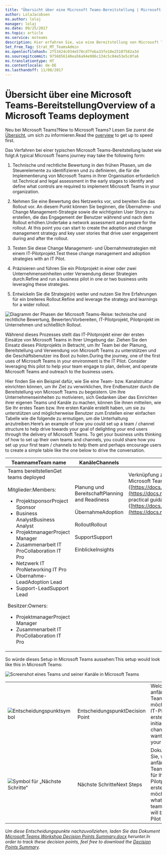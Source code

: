```yaml
---
title: "Übersicht über eine Microsoft Teams-Bereitstellung | Microsoft-Support"
author: LolaJacobsen
ms.author: lolaj
manager: lolaj
ms.date: 09/25/2017
ms.topic: article
ms.service: msteams
description: Hier erfahren Sie, wie eine Bereitstellung von Microsoft Teams eingerichtet wird.
Set_Free_Tag: Strat_MT_TeamsAdmin
ms.openlocfilehash: 2f53424c034e578cd7feba33fe10e25107582a3d
ms.sourcegitcommit: 9756856140ea56a94e986c134c5c04e53e5c0fa6
ms.translationtype: HT
ms.contentlocale: de-DE
ms.lasthandoff: 11/08/2017
---
```

<a name="overview-of-a-microsoft-teams-deployment"></a><span data-ttu-id="ddf95-103">Übersicht über eine Microsoft Teams-Bereitstellung</span><span class="sxs-lookup"><span data-stu-id="ddf95-103">Overview of a Microsoft Teams deployment</span></span>
========================================

<span data-ttu-id="ddf95-104">Neu bei Microsoft Teams?</span><span class="sxs-lookup"><span data-stu-id="ddf95-104">New to Microsoft Teams?</span></span> <span data-ttu-id="ddf95-105">Lesen Sie zuerst die [Übersicht](teams-overview.md), um sich zu informieren.</span><span class="sxs-lookup"><span data-stu-id="ddf95-105">Read the [overview](teams-overview.md) to get up to speed first.</span></span>

<span data-ttu-id="ddf95-106">Das Verfahren bei einer typischen Microsoft Teams-Bereitstellung lautet wie folgt:</span><span class="sxs-lookup"><span data-stu-id="ddf95-106">A typical Microsoft Teams journey may take the following form:</span></span>

1.  <span data-ttu-id="ddf95-107">Technische und rechtliche Bewertung in den frühen Phasen, um die Steuerelemente zu identifizieren und zu definieren, die für die Implementierung von Microsoft Teams in Ihrer Organisation erforderlich ist.</span><span class="sxs-lookup"><span data-stu-id="ddf95-107">Technical and legal assessment in the early stages to identify and define what controls are required to implement Microsoft Teams in your organization.</span></span>

2.  <span data-ttu-id="ddf95-p102">Nehmen Sie eine Bewertung des Netzwerks vor, und bereiten Sie das Rollout vor. An diesem Punkt können Sie beginnen, die Übernahme- und Change Management-Strategie sowie die wichtigsten User Storys zu erstellen, die das Engagement der Benutzer während und nach dem Rollout erhöhen.</span><span class="sxs-lookup"><span data-stu-id="ddf95-p102">Undertake a network assessment and prepare for the rollout. At this point you can start to create the adoption and change management strategy and key user stories that drive user engagement during and after the rollout.</span></span>

3.  <span data-ttu-id="ddf95-110">Testen Sie diese Change Management- und Übernahmestrategien mit einem IT-Pilotprojekt.</span><span class="sxs-lookup"><span data-stu-id="ddf95-110">Test these change management and adoption strategies with an IT Pilot.</span></span>

4.  <span data-ttu-id="ddf95-111">Präzisieren und führen Sie ein Pilotprojekt in einer oder zwei Unternehmenseinheiten unter Verwendung dieser Strategien durch.</span><span class="sxs-lookup"><span data-stu-id="ddf95-111">Refine and run a business pilot in one or two business units leveraging these strategies.</span></span>

5.  <span data-ttu-id="ddf95-112">Entwickeln Sie die Strategie(n) weiter und nutzen Sie Ihre Erfahrungen für ein breiteres Rollout.</span><span class="sxs-lookup"><span data-stu-id="ddf95-112">Refine and leverage the strategy and learnings for a wider rollout.</span></span>

![Diagramm der Phasen der Microsoft Teams-Reise: technische und rechtliche Bewertung, Bewerten/Vorbereiten, IT-Pilotprojekt, Pilotprojekt im Unternehmen und schließlich Rollout.](media/Overview_of_a_Microsoft_Teams_deployment_image1.png)

<span data-ttu-id="ddf95-p103">Während dieses Prozesses stellt das IT-Pilotprojekt einer der ersten Einsätze von Microsoft Teams in Ihrer Umgebung dar. Ziehen Sie den Einsatz dieses Pilotprojekts in Betracht, um Ihr Team bei der Planung, Bereitstellung und Verwendung von Microsoft Teams zu unterstützen und die Geschäftsbenutzer ins Boot zu holen.</span><span class="sxs-lookup"><span data-stu-id="ddf95-p103">During the journey, one of the first uses of Microsoft Teams in your environment is the IT Pilot. Consider leveraging this pilot to help your team engage to plan, deliver, and operate Microsoft Teams and outreach to the business users.</span></span>

<span data-ttu-id="ddf95-p104">Hier finden Sie ein Beispiel dafür, wie Sie eine Team- bzw. Kanalstruktur einrichten können, um ihr Ziel zu verwirklichen, Ihre Endbenutzer durch die Bereitstellung von Microsoft Teams zu begeistern. Um Ihre Unternehmenseinheiten zu motivieren, sich Gedanken über das Einrichten ihrer eigenen Teams und Kanäle zu machen, können Sie ihnen mitteilen, wie Sie Ihr erstes Team bzw. Ihre ersten Kanäle erstellt haben, um sie zu unterstützen und möglicherweise Benutzer zum Erstellen einer einfachen Tabelle wie die folgende zu ermutigen, um die Unterhaltung anzutreiben.</span><span class="sxs-lookup"><span data-stu-id="ddf95-p104">Here’s an example of how you could set up a team / channel structure to help drive towards your goal of delighting your end users through the delivery of Microsoft Teams. To get your business units thinking of how to set up their own teams and channels, you could share how you set up your first team / channels to help them and perhaps encourage users to create a simple table like the one below to drive the conversation.</span></span>


|<span data-ttu-id="ddf95-118">Teamname</span><span class="sxs-lookup"><span data-stu-id="ddf95-118">Team name</span></span> |<span data-ttu-id="ddf95-119">Kanäle</span><span class="sxs-lookup"><span data-stu-id="ddf95-119">Channels</span></span>  |<span data-ttu-id="ddf95-120">Registerkarten</span><span class="sxs-lookup"><span data-stu-id="ddf95-120">Tabs</span></span>  |
|---------|---------|---------|
|<span data-ttu-id="ddf95-121">Teams bereitstellen</span><span class="sxs-lookup"><span data-stu-id="ddf95-121">Get teams deployed</span></span><br></br><span data-ttu-id="ddf95-122">Mitglieder:</span><span class="sxs-lookup"><span data-stu-id="ddf95-122">Members:</span></span><ul><li><span data-ttu-id="ddf95-123">Projektsponsor</span><span class="sxs-lookup"><span data-stu-id="ddf95-123">Project Sponsor</span></span></li><li><span data-ttu-id="ddf95-124">Business Analyst</span><span class="sxs-lookup"><span data-stu-id="ddf95-124">Business Analyst</span></span></li><li><span data-ttu-id="ddf95-125">Projektmanager</span><span class="sxs-lookup"><span data-stu-id="ddf95-125">Project Manager</span></span></li><li><span data-ttu-id="ddf95-126">Zusammenarbeit IT Pro</span><span class="sxs-lookup"><span data-stu-id="ddf95-126">Collaboration IT Pro</span></span></li><li><span data-ttu-id="ddf95-127">Netzwerk IT Pro</span><span class="sxs-lookup"><span data-stu-id="ddf95-127">Networking IT Pro</span></span></li><li><span data-ttu-id="ddf95-128">Übernahme-Lead</span><span class="sxs-lookup"><span data-stu-id="ddf95-128">Adoption Lead</span></span> </li><li><span data-ttu-id="ddf95-129">Support-Lead</span><span class="sxs-lookup"><span data-stu-id="ddf95-129">Support Lead</span></span></li></ul><span data-ttu-id="ddf95-130">Besitzer:</span><span class="sxs-lookup"><span data-stu-id="ddf95-130">Owners:</span></span> <ul><li><span data-ttu-id="ddf95-131">Projektmanager</span><span class="sxs-lookup"><span data-stu-id="ddf95-131">Project Manager</span></span></li><li><span data-ttu-id="ddf95-132">Zusammenarbeit IT Pro</span><span class="sxs-lookup"><span data-stu-id="ddf95-132">Collaboration IT Pro</span></span></li></ul>      |<span data-ttu-id="ddf95-133">Planung und Bereitschaft</span><span class="sxs-lookup"><span data-stu-id="ddf95-133">Planning  and Readiness</span></span><br></br> <span data-ttu-id="ddf95-134">Übernahme</span><span class="sxs-lookup"><span data-stu-id="ddf95-134">Adoption</span></span><br></br> <span data-ttu-id="ddf95-135">Rollout</span><span class="sxs-lookup"><span data-stu-id="ddf95-135">Rollout</span></span><br></br> <span data-ttu-id="ddf95-136">Support</span><span class="sxs-lookup"><span data-stu-id="ddf95-136">Support</span></span><br></br> <span data-ttu-id="ddf95-137">Einblicke</span><span class="sxs-lookup"><span data-stu-id="ddf95-137">Insights</span></span><br></br><br></br><br></br><br></br><br></br><br></br><br></br>          |<span data-ttu-id="ddf95-138">Verknüpfung zu praktischen Anleitungen für die Microsoft Teams-Webseite ([https://docs.microsoft.com/MicrosoftTeams](https://docs.microsoft.com/MicrosoftTeams))</span><span class="sxs-lookup"><span data-stu-id="ddf95-138">Link practical guidance for Microsoft Teams web page ([https://docs.microsoft.com/MicrosoftTeams](https://docs.microsoft.com/MicrosoftTeams))</span></span> <br></br><br></br><br></br><br></br><br></br><br></br><br></br><br></br><br></br><br></br><br></br>        |

<span data-ttu-id="ddf95-139">So würde dieses Setup in Microsoft Teams aussehen:</span><span class="sxs-lookup"><span data-stu-id="ddf95-139">This setup would look like this in Microsoft Teams:</span></span>

![Screenshot eines Teams und seiner Kanäle in Microsoft Teams](media/Overview_of_a_Microsoft_Teams_deployment_image2.png)


||||
|---------|---------|---------|
|![Entscheidungspunktsymbol](media/Overview_of_a_Microsoft_Teams_deployment_image3.png)     |<span data-ttu-id="ddf95-142">Entscheidungspunkt</span><span class="sxs-lookup"><span data-stu-id="ddf95-142">Decision Point</span></span>         |<span data-ttu-id="ddf95-143">Welche anfänglichen Teams und Kanäle möchten Sie für Ihr IT-Pilotprojekt erstellen?</span><span class="sxs-lookup"><span data-stu-id="ddf95-143">What initial teams and channels do you want to create for your IT pilot?</span></span>         |
|![Symbol für „Nächste Schritte“](media/Overview_of_a_Microsoft_Teams_deployment_image4.png)     |<span data-ttu-id="ddf95-145">Nächste Schritte</span><span class="sxs-lookup"><span data-stu-id="ddf95-145">Next Steps</span></span>         |<span data-ttu-id="ddf95-146">Dokumentieren Sie, welche anfänglichen Teams/Kanäle Sie für Ihr IT-Pilotprojekt erstellen möchten</span><span class="sxs-lookup"><span data-stu-id="ddf95-146">Document what your initial teams/channels will be for your IT Pilot</span></span>         |


 

<span data-ttu-id="ddf95-147">*Um diese Entscheidungspunkte nachzuvollziehen, laden Sie das Dokument [Microsoft Teams Workshop Decision Points Summary.docx](https://www.microsoft.com/en-us/download/55981) herunter.*</span><span class="sxs-lookup"><span data-stu-id="ddf95-147">*In order to track these decision points, feel free to download the [Decision Points Summary](https://www.microsoft.com/en-us/download/55981).*</span></span>
